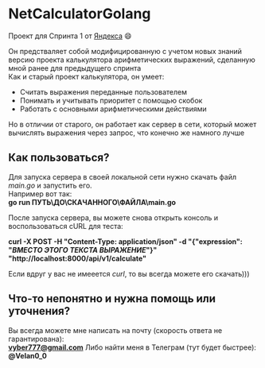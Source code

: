 # NetCalculatorGolang
Проект для Спринта 1 от [Яндекса](https://lms.yandex.ru/) :smile:

Он предстваляет собой модифицированную с учетом новых знаний версию проекта калькулятора арифметических выражений, сделанную мной ранее для предыдущего спринта  
Как и старый проект калькулятора, он умеет:
- Считать выражения переданные пользователем
- Понимать и учитывать приоритет с помощью скобок
- Работать с основными арифметическими действиями

Но в отличии от старого, он работает как сервер в сети, который может вычислять выражения через запрос, что конечно же намного лучше

## Как пользоваться?

Для запуска сервера в своей локальной сети нужно скачать файл *main.go* и запустить его.  
Например вот так:  
**go run ПУТЬ\ДО\СКАЧАННОГО\ФАЙЛА\main.go**  

После запуска сервера, вы можете снова открыть консоль и воспользоваться cURL для теста:  

**curl -X POST -H "Content-Type: application/json" -d "{\"expression\": \"*ВМЕСТО ЭТОГО ТЕКСТА ВЫРАЖЕНИЕ*\"}" "http://localhost:8000/api/v1/calculate"**

Если вдруг у вас не имееется *curl*, то вы всегда можете его скачать)))

## Что-то непонятно и нужна помощь или уточнения?

Вы всегда можете мне написать на почту (скорость ответа не гарантирована):  
    **vyber777@gmail.com**
Либо найти меня в Телеграм (тут будет быстрее):
    **@Velan0_0**